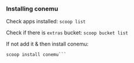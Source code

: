 ### Installing conemu

Check apps installed:
```scoop list```

Check if there is `extras` bucket:
```scoop bucket list```

If not add it & then install conemu:
```scoop bucket add extras
scoop install conemu```
